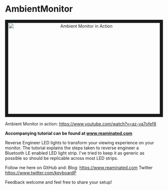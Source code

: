 # AmbientMonitor

<p align="center">
<a href="http://www.youtube.com/watch?feature=player_embedded&v=az-va7ofef8" target="_blank">
 <img  src="http://img.youtube.com/vi/az-va7ofef8/mqdefault.jpg" alt="Ambient Monitor in Action" width="500" height="300" border="10" />
</a>
</p>

Ambient Monitor in action: https://www.youtube.com/watch?v=az-va7ofef8

**Accompanying tutorial can be found at www.reaminated.com**

Reverse Engineer LED lights to transform your viewing experience on your monitor. The tutorial explains the steps taken to reverse engineer a Bluetooth LE enabled LED light strip. I've tried to keep it as generic as possible so should be replicable across most LED strips.

Follow me here on GitHub and:
Blog: https://www.reaminated.com
Twitter https://www.twitter.com/keyboardP

Feedback welcome and feel free to share your setup!
